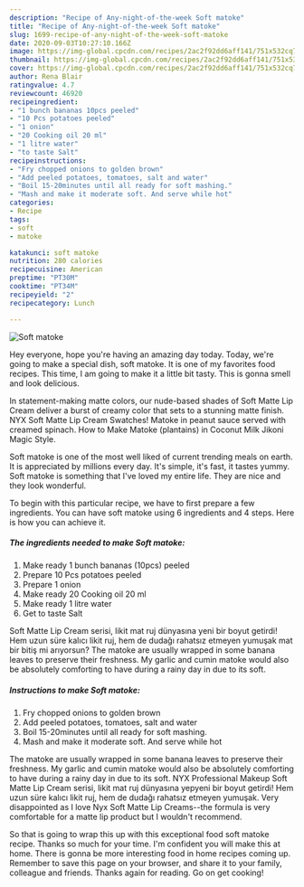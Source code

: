 ```yaml
---
description: "Recipe of Any-night-of-the-week Soft matoke"
title: "Recipe of Any-night-of-the-week Soft matoke"
slug: 1699-recipe-of-any-night-of-the-week-soft-matoke
date: 2020-09-03T10:27:10.166Z
image: https://img-global.cpcdn.com/recipes/2ac2f92dd6aff141/751x532cq70/soft-matoke-recipe-main-photo.jpg
thumbnail: https://img-global.cpcdn.com/recipes/2ac2f92dd6aff141/751x532cq70/soft-matoke-recipe-main-photo.jpg
cover: https://img-global.cpcdn.com/recipes/2ac2f92dd6aff141/751x532cq70/soft-matoke-recipe-main-photo.jpg
author: Rena Blair
ratingvalue: 4.7
reviewcount: 46920
recipeingredient:
- "1 bunch bananas 10pcs peeled"
- "10 Pcs potatoes peeled"
- "1 onion"
- "20 Cooking oil 20 ml"
- "1 litre water"
- "to taste Salt"
recipeinstructions:
- "Fry chopped onions to golden brown"
- "Add peeled potatoes, tomatoes, salt and water"
- "Boil 15-20minutes until all ready for soft mashing."
- "Mash and make it moderate soft. And serve while hot"
categories:
- Recipe
tags:
- soft
- matoke

katakunci: soft matoke 
nutrition: 280 calories
recipecuisine: American
preptime: "PT30M"
cooktime: "PT34M"
recipeyield: "2"
recipecategory: Lunch

---
```



![Soft matoke](https://img-global.cpcdn.com/recipes/2ac2f92dd6aff141/751x532cq70/soft-matoke-recipe-main-photo.jpg)

Hey everyone, hope you're having an amazing day today. Today, we're going to make a special dish, soft matoke. It is one of my favorites food recipes. This time, I am going to make it a little bit tasty. This is gonna smell and look delicious.

In statement-making matte colors, our nude-based shades of Soft Matte Lip Cream deliver a burst of creamy color that sets to a stunning matte finish. NYX Soft Matte Lip Cream Swatches! Matoke in peanut sauce served with creamed spinach. How to Make Matoke (plantains) in Coconut Milk Jikoni Magic Style.

Soft matoke is one of the most well liked of current trending meals on earth. It is appreciated by millions every day. It's simple, it's fast, it tastes yummy. Soft matoke is something that I've loved my entire life. They are nice and they look wonderful.


To begin with this particular recipe, we have to first prepare a few ingredients. You can have soft matoke using 6 ingredients and 4 steps. Here is how you can achieve it.

<!--inarticleads1-->

##### The ingredients needed to make Soft matoke:

1. Make ready 1 bunch bananas (10pcs) peeled
1. Prepare 10 Pcs potatoes peeled
1. Prepare 1 onion
1. Make ready 20 Cooking oil 20 ml
1. Make ready 1 litre water
1. Get to taste Salt


Soft Matte Lip Cream serisi, likit mat ruj dünyasına yeni bir boyut getirdi! Hem uzun süre kalıcı likit ruj, hem de dudağı rahatsız etmeyen yumuşak mat bir bitiş mi arıyorsun? The matoke are usually wrapped in some banana leaves to preserve their freshness. My garlic and cumin matoke would also be absolutely comforting to have during a rainy day in due to its soft. 

<!--inarticleads2-->

##### Instructions to make Soft matoke:

1. Fry chopped onions to golden brown
1. Add peeled potatoes, tomatoes, salt and water
1. Boil 15-20minutes until all ready for soft mashing.
1. Mash and make it moderate soft. And serve while hot


The matoke are usually wrapped in some banana leaves to preserve their freshness. My garlic and cumin matoke would also be absolutely comforting to have during a rainy day in due to its soft. NYX Professional Makeup Soft Matte Lip Cream serisi, likit mat ruj dünyasına yepyeni bir boyut getirdi! Hem uzun süre kalıcı likit ruj, hem de dudağı rahatsız etmeyen yumuşak. Very disappointed as I love Nyx Soft Matte Lip Creams--the formula is very comfortable for a matte lip product but I wouldn&#39;t recommend. 

So that is going to wrap this up with this exceptional food soft matoke recipe. Thanks so much for your time. I'm confident you will make this at home. There is gonna be more interesting food in home recipes coming up. Remember to save this page on your browser, and share it to your family, colleague and friends. Thanks again for reading. Go on get cooking!
